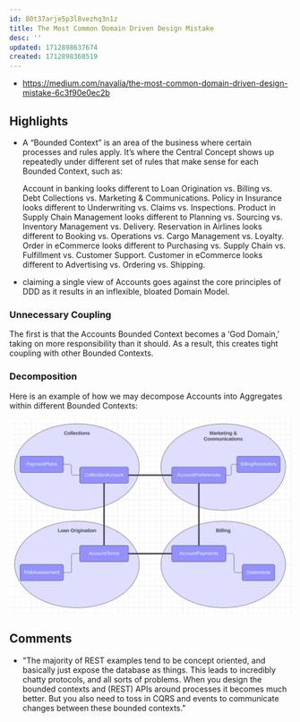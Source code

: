 ```yaml
---
id: 80t37arje5p3l8vezhq3n1z
title: The Most Common Domain Driven Design Mistake
desc: ''
updated: 1712898637674
created: 1712898368519
---
```


- https://medium.com/navalia/the-most-common-domain-driven-design-mistake-6c3f90e0ec2b

## Highlights

- A “Bounded Context” is an area of the business where certain processes and rules apply. It’s where the Central Concept shows up repeatedly under different set of rules that make sense for each Bounded Context, such as:

    Account in banking looks different to Loan Origination vs. Billing vs. Debt Collections vs. Marketing & Communications.
    Policy in Insurance looks different to Underwriting vs. Claims vs. Inspections.
    Product in Supply Chain Management looks different to Planning vs. Sourcing vs. Inventory Management vs. Delivery.
    Reservation in Airlines looks different to Booking vs. Operations vs. Cargo Management vs. Loyalty.
    Order in eCommerce looks different to Purchasing vs. Supply Chain vs. Fulfillment vs. Customer Support.
    Customer in eCommerce looks different to Advertising vs. Ordering vs. Shipping.
- claiming a single view of Accounts goes against the core principles of DDD as it results in an inflexible, bloated Domain Model.

### Unnecessary Coupling

The first is that the Accounts Bounded Context becomes a ‘God Domain,’ taking on more responsibility than it should. As a result, this creates tight coupling with other Bounded Contexts.

### Decomposition

Here is an example of how we may decompose Accounts into Aggregates within different Bounded Contexts:

![](/assets/images/2024-04-11-22-09-12.png)


## Comments

- "The majority of REST examples tend to be concept oriented, and basically just expose the database as things. This leads to incredibly chatty protocols, and all sorts of problems. When you design the bounded contexts and (REST) APIs around processes it becomes much better. But you also need to toss in CQRS and events to communicate changes between these bounded contexts."